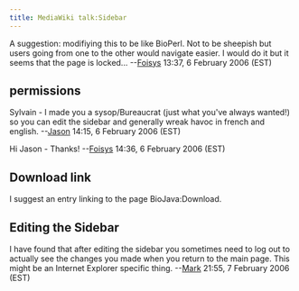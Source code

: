 ```yaml
---
title: MediaWiki talk:Sidebar
---
```


A suggestion: modifiying this to be like BioPerl. Not to be sheepish but
users going from one to the other would navigate easier. I would do it
but it seems that the page is
locked... --[Foisys](User:Foisys "wikilink") 13:37, 6 February 2006
(EST)

permissions
-----------

Sylvain - I made you a sysop/Bureaucrat (just what you've always
wanted!) so you can edit the sidebar and generally wreak havoc in french
and english. --[Jason](User:Jason "wikilink") 14:15, 6 February 2006
(EST)

Hi Jason - Thanks! --[Foisys](User:Foisys "wikilink") 14:36, 6 February
2006 (EST)

Download link
-------------

I suggest an entry linking to the page BioJava:Download.

Editing the Sidebar
-------------------

I have found that after editing the sidebar you sometimes need to log
out to actually see the changes you made when you return to the main
page. This might be an Internet Explorer specific
thing. --[Mark](User:Mark "wikilink") 21:55, 7 February 2006 (EST)
